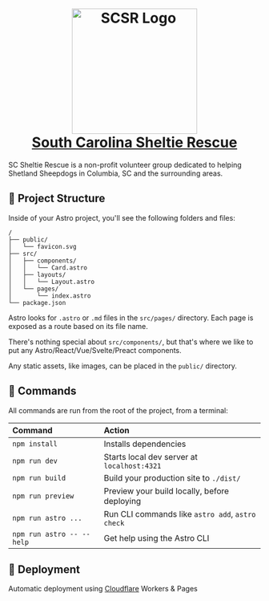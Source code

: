 <h1 align="center">
  <img src="https://cdn.rawgit.com/scsheltierescue/scsheltierescue.com/main/public/favicon-512x512.png" alt="SCSR Logo" width="250" height="250">
  <br>
  <a href="https://scsheltierescue.com/">South Carolina Sheltie Rescue</a>
</h1>

SC Sheltie Rescue is a non-profit volunteer group dedicated to helping Shetland Sheepdogs in Columbia, SC and the surrounding areas.

## 🚀 Project Structure

Inside of your Astro project, you'll see the following folders and files:

```text
/
├── public/
│   └── favicon.svg
├── src/
│   ├── components/
│   │   └── Card.astro
│   ├── layouts/
│   │   └── Layout.astro
│   └── pages/
│       └── index.astro
└── package.json
```

Astro looks for `.astro` or `.md` files in the `src/pages/` directory. Each page is exposed as a route based on its file name.

There's nothing special about `src/components/`, but that's where we like to put any Astro/React/Vue/Svelte/Preact components.

Any static assets, like images, can be placed in the `public/` directory.

## 🧞 Commands

All commands are run from the root of the project, from a terminal:

| Command                   | Action                                           |
| :------------------------ | :----------------------------------------------- |
| `npm install`             | Installs dependencies                            |
| `npm run dev`             | Starts local dev server at `localhost:4321`      |
| `npm run build`           | Build your production site to `./dist/`          |
| `npm run preview`         | Preview your build locally, before deploying     |
| `npm run astro ...`       | Run CLI commands like `astro add`, `astro check` |
| `npm run astro -- --help` | Get help using the Astro CLI                     |

## 🚢 Deployment

Automatic deployment using [Cloudflare](https://www.cloudflare.com/) Workers & Pages
